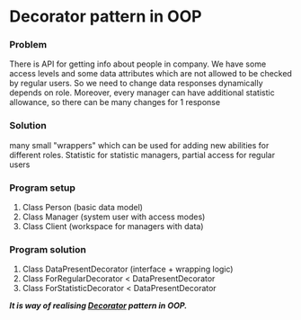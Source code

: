 # Decorator pattern in OOP

### Problem

There is API for getting info about people in company. We have some access levels
and some data attributes which are not allowed to be checked by regular users.
So we need to change data responses dynamically depends on role.
Moreover, every manager can have additional statistic allowance, so there can be 
many changes for 1 response 

### Solution

many small "wrappers" which can be used for adding new abilities for different roles.
Statistic for statistic managers, partial access for regular users

### Program setup

1) Class Person (basic data model)
2) Class Manager (system user with access modes)
3) Class Client (workspace for managers with data)

### Program solution

1) Class DataPresentDecorator (interface + wrapping logic)
2) Class ForRegularDecorator < DataPresentDecorator
3) Class ForStatisticDecorator < DataPresentDecorator

_**It is way of realising [Decorator](https://refactoring.guru/ru/design-patterns/decorator) pattern in OOP.**_
